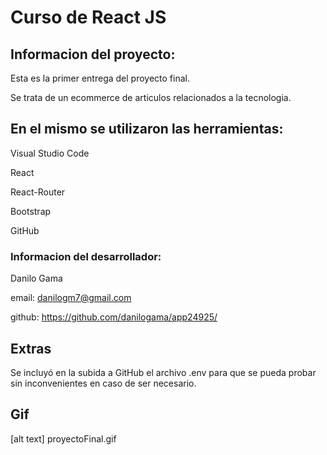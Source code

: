 # Curso de React JS

## Informacion del proyecto:

Esta es la primer entrega del proyecto final.

Se trata de un ecommerce de articulos relacionados a la tecnologia.

## En el mismo se utilizaron las herramientas:

Visual Studio Code

React

React-Router

Bootstrap

GitHub

### Informacion del desarrollador:

Danilo Gama

email: danilogm7@gmail.com

github: https://github.com/danilogama/app24925/

## Extras

Se incluyó en la subida a GitHub el archivo .env para que se pueda probar sin inconvenientes en caso de ser necesario.

## Gif 

[alt text] proyectoFinal.gif